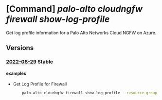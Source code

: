 # [Command] _palo-alto cloudngfw firewall show-log-profile_

Get log profile information for a Palo Alto Networks Cloud NGFW on Azure.

## Versions

### [2022-08-29](/Resources/mgmt-plane/L3N1YnNjcmlwdGlvbnMve30vcmVzb3VyY2Vncm91cHMve30vcHJvdmlkZXJzL3BhbG9hbHRvbmV0d29ya3MuY2xvdWRuZ2Z3L2ZpcmV3YWxscy97fS9nZXRsb2dwcm9maWxl/2022-08-29.xml) **Stable**

<!-- mgmt-plane /subscriptions/{}/resourcegroups/{}/providers/paloaltonetworks.cloudngfw/firewalls/{}/getlogprofile 2022-08-29 -->

#### examples

- Get Log Profile for Firewall
    ```bash
        palo-alto cloudngfw firewall show-log-profile --resource-group MyResourceGroup -n MyCloudngfwFirewall
    ```
